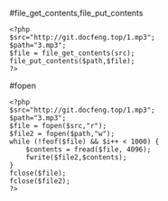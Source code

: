#file_get_contents,file_put_contents
```
<?php
$src="http://git.docfeng.top/1.mp3";
$path="3.mp3";
$file = file_get_contents(src);
file_put_contents($path,$file);
?>
```

#fopen
```
<?php
$src="http://git.docfeng.top/1.mp3";
$path="3.mp3";
$file = fopen($src,"r");
$file2 = fopen($path,"w");
while (!feof($file) && $i++ < 1000) {
    $contents = fread($file, 4096);
    fwrite($file2,$contents);
}
fclose($file);
fclose($file2);
?>
```



<?
/**
    获取远程文件内容
    @param $url 文件http地址
*/
function fopen_url($url)
{
    if (function_exists('file_get_contents')) {
        $file_content = @file_get_contents($url);
    } elseif (ini_get('allow_url_fopen') && ($file = @fopen($url, 'rb'))){
        $i = 0;
        while (!feof($file) && $i++ < 1000) {
            $file_content .= strtolower(fread($file, 4096));
        }
        fclose($file);
    } elseif (function_exists('curl_init')) {
        $curl_handle = curl_init();
        curl_setopt($curl_handle, CURLOPT_URL, $url);
        curl_setopt($curl_handle, CURLOPT_CONNECTTIMEOUT,2);
        curl_setopt($curl_handle, CURLOPT_RETURNTRANSFER,1);
        curl_setopt($curl_handle, CURLOPT_FAILONERROR,1);
        curl_setopt($curl_handle, CURLOPT_USERAGENT, 'Trackback Spam Check'); //引用垃圾邮件检查
        $file_content = curl_exec($curl_handle);
        curl_close($curl_handle);
    } else {
        $file_content = '';
    }
    return $file_content;
}
?>